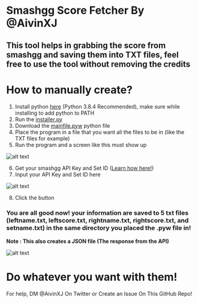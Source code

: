 # Smashgg Score Fetcher By @AivinXJ
## This tool helps in grabbing the score from smashgg and saving them into TXT files, feel free to use the tool without removing the credits

# How to manually create?
1. Install python [here](https://www.python.org/downloads/) (Python 3.8.4 Recommended), make sure while installing to add python to PATH
2. Run the [installer.py](https://github.com/AivinXJ/smashgg-score-changer/blob/main/installer.py)
3. Download the [mainfile.pyw](https://github.com/AivinXJ/smashgg-score-changer/blob/main/mainfile.pyw) python file
4. Place the program in a file that you want all the files to be in (like the TXT files for example)
5. Run the program and a screen like this must show up

![alt text](https://media.discordapp.net/attachments/430699722903126026/785831714433925120/unknown.png)

6. Get your smashgg API Key and Set ID ([Learn how here!](https://github.com/AivinXJ/smashgg-score-changer/blob/main/GETKEY.md)) 
7. Input your API Key and Set ID here

![alt text](https://media.discordapp.net/attachments/430699722903126026/785832131406069770/unknown.png)

8. Click the button

### You are all good now! your information are saved to 5 txt files (leftname.txt, leftscore.txt, rightname.txt, rightscore.txt, and setname.txt) in the same directory you placed the .pyw file in!
**Note : This also creates a JSON file (The response from the API)**

![alt text](https://media.discordapp.net/attachments/430699722903126026/785833781247737906/unknown.png)
# Do whatever you want with them!



For help, DM @AivinXJ On Twitter or Create an Issue On This GitHub Repo!
